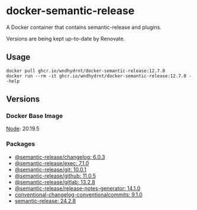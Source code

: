 # docker-semantic-release

A Docker container that contains semantic-release and plugins.

Versions are being kept up-to-date by Renovate.

## Usage

```shell
docker pull ghcr.io/wndhydrnt/docker-semantic-release:12.7.0
docker run --rm -it ghcr.io/wndhydrnt/docker-semantic-release:12.7.0 --help
```

## Versions

### Docker Base Image

[Node](https://hub.docker.com/_/node): 20.19.5

### Packages

- [@semantic-release/changelog: 6.0.3](https://www.npmjs.com/package/@semantic-release/changelog/v/6.0.3)
- [@semantic-release/exec: 7.1.0](https://www.npmjs.com/package/@semantic-release/exec/v/7.1.0)
- [@semantic-release/git: 10.0.1](https://www.npmjs.com/package/@semantic-release/git/v/10.0.1)
- [@semantic-release/github: 11.0.5](https://www.npmjs.com/package/@semantic-release/github/v/11.0.5)
- [@semantic-release/gitlab: 13.2.8](https://www.npmjs.com/package/@semantic-release/gitlab/v/13.2.8)
- [@semantic-release/release-notes-generator: 14.1.0](https://www.npmjs.com/package/@semantic-release/release-notes-generator/v/14.1.0)
- [conventional-changelog-conventionalcommits: 9.1.0](https://www.npmjs.com/package/conventional-changelog-conventionalcommits/v/9.1.0)
- [semantic-release: 24.2.8](https://www.npmjs.com/package/semantic-release/v/24.2.8)
